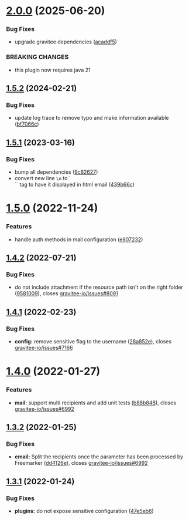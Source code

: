 # [2.0.0](https://github.com/gravitee-io/gravitee-notifier-email/compare/1.5.2...2.0.0) (2025-06-20)


### Bug Fixes

* upgrade gravitee dependencies ([acaddf5](https://github.com/gravitee-io/gravitee-notifier-email/commit/acaddf5e58abce2fcfd0efe7770041b5b09f8757))


### BREAKING CHANGES

* this plugin now requires java 21

## [1.5.2](https://github.com/gravitee-io/gravitee-notifier-email/compare/1.5.1...1.5.2) (2024-02-21)


### Bug Fixes

* update log trace to remove typo and make information available ([bf7066c](https://github.com/gravitee-io/gravitee-notifier-email/commit/bf7066c9e00cc938332b2c336bf1969b042273f6))

## [1.5.1](https://github.com/gravitee-io/gravitee-notifier-email/compare/1.5.0...1.5.1) (2023-03-16)


### Bug Fixes

* bump all dependencies ([9c82627](https://github.com/gravitee-io/gravitee-notifier-email/commit/9c82627a6e9d765d7abbc4ba37a3c15fb8ded28a))
* convert new line `\n` to `<br>`` tag to have it displayed in html email ([439b66c](https://github.com/gravitee-io/gravitee-notifier-email/commit/439b66ce2e22717dde6569ed484d5a2c8b91a637))

# [1.5.0](https://github.com/gravitee-io/gravitee-notifier-email/compare/1.4.2...1.5.0) (2022-11-24)


### Features

* handle auth methods in mail configuration ([e807232](https://github.com/gravitee-io/gravitee-notifier-email/commit/e8072324adf0b9dbcd0c63ef13ebdc41923317aa))

## [1.4.2](https://github.com/gravitee-io/gravitee-notifier-email/compare/1.4.1...1.4.2) (2022-07-21)


### Bug Fixes

* do not include attachment if the resource path isn't on the right folder ([9581009](https://github.com/gravitee-io/gravitee-notifier-email/commit/9581009355be1741cd955a2f9ff78028f7fc4207)), closes [gravitee-io/issues#8091](https://github.com/gravitee-io/issues/issues/8091)

## [1.4.1](https://github.com/gravitee-io/gravitee-notifier-email/compare/1.4.0...1.4.1) (2022-02-23)


### Bug Fixes

* **config:** remove sensitive flag to the username ([28a852e](https://github.com/gravitee-io/gravitee-notifier-email/commit/28a852eeeb8ac920085e0ae8bdfb34ab32aebf73)), closes [gravitee-io/issues#7166](https://github.com/gravitee-io/issues/issues/7166)

# [1.4.0](https://github.com/gravitee-io/gravitee-notifier-email/compare/1.3.2...1.4.0) (2022-01-27)


### Features

* **mail:** support multi recipients and add unit tests ([b88b848](https://github.com/gravitee-io/gravitee-notifier-email/commit/b88b8487f9992fabc6c465f959de4db1a3174e4e)), closes [gravitee-io/issues#6992](https://github.com/gravitee-io/issues/issues/6992)

## [1.3.2](https://github.com/gravitee-io/gravitee-notifier-email/compare/1.3.1...1.3.2) (2022-01-25)


### Bug Fixes

* **email:** Split the recipients once the parameter has been processed by Freemarker ([dd4126e](https://github.com/gravitee-io/gravitee-notifier-email/commit/dd4126e0327dc0cd06880d55ce5bc579301ca74e)), closes [gravitee-io/issues#6992](https://github.com/gravitee-io/issues/issues/6992)

## [1.3.1](https://github.com/gravitee-io/gravitee-notifier-email/compare/1.3.0...1.3.1) (2022-01-24)


### Bug Fixes

* **plugins:** do not expose sensitive configuration ([47e5eb6](https://github.com/gravitee-io/gravitee-notifier-email/commit/47e5eb6606d6dfaa5bcede12c638d81d8615602a))
